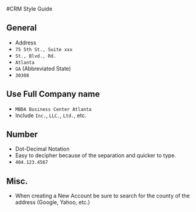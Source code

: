 #CRM Style Guide

## General 
- Address 
 - `75 5th St., Suite xxx`
 - `St., Blvd., Rd.`
 - `Atlanta`
 - `GA` (Abbreviated State)
 - `30308`
 
## Use Full Company name
- `MBDA Business Center Atlanta`
- Include `Inc.`, `LLC.`, `Ltd.`, etc.

## Number
- Dot-Decimal Notation 
 - Easy to decipher because of the separation and quicker to type. 
- `404.123.4567`

## Misc.
- When creating a New Account be sure to search for the county of the address (Google, Yahoo, etc.)
